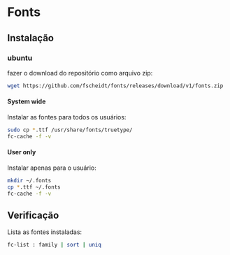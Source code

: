 # Fonts

## Instalação

### ubuntu

fazer o download do repositório como arquivo zip:

```bash
wget https://github.com/fscheidt/fonts/releases/download/v1/fonts.zip
```

#### System wide

Instalar as fontes para todos os usuários: 

```bash
sudo cp *.ttf /usr/share/fonts/truetype/
fc-cache -f -v
```

#### User only

Instalar apenas para o usuário:

```bash
mkdir ~/.fonts
cp *.ttf ~/.fonts
fc-cache -f -v
```

## Verificação 

Lista as fontes instaladas:

```bash
fc-list : family | sort | uniq
```

